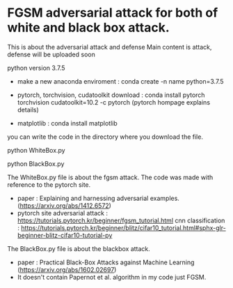 # FGSM adversarial attack for both of white and black box attack.

This is about the adversarial attack and defense
Main content is attack, defense will be uploaded soon

python version 3.7.5


* make a new anaconda enviroment : 
conda create -n name python=3.7.5

* pytorch, torchvision, cudatoolkit download : 
conda install pytorch torchvision cudatoolkit=10.2 -c pytorch (pytorch hompage explains details)

* matplotlib : 
conda install matplotlib

you can write the code in the directory where you download the file.

python WhiteBox.py

python BlackBox.py

The WhiteBox.py file is about the fgsm attack.
The code was made with reference to the pytorch site.
* paper : Explaining and harnessing adversarial examples.(https://arxiv.org/abs/1412.6572)
* pytorch site
  adversarial attack : https://tutorials.pytorch.kr/beginner/fgsm_tutorial.html
  cnn classification : https://tutorials.pytorch.kr/beginner/blitz/cifar10_tutorial.html#sphx-glr-beginner-blitz-cifar10-tutorial-py

The BlackBox.py file is about the blackbox attack.
* paper : Practical Black-Box Attacks against Machine Learning (https://arxiv.org/abs/1602.02697)
* It doesn't contain Papernot et al. algorithm in my code just FGSM.

